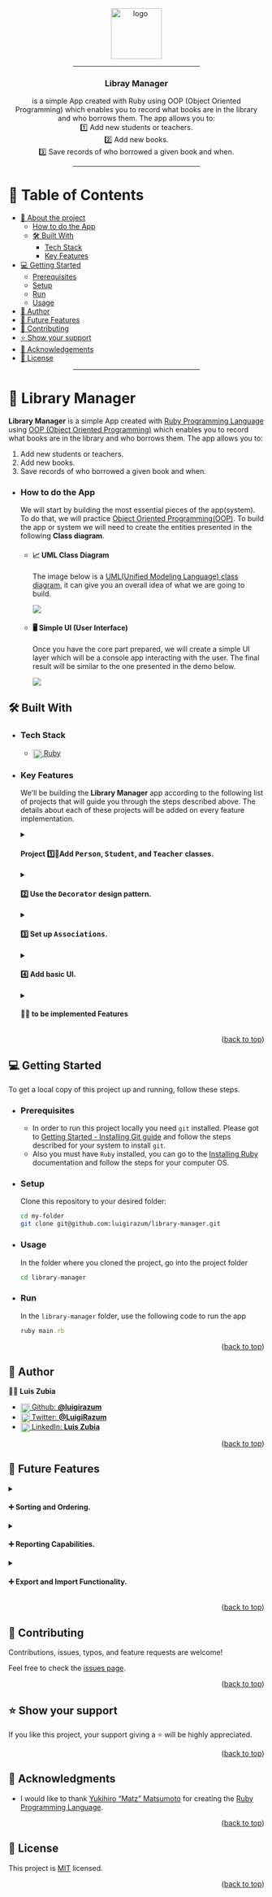 <a name="readme-top"></a>

<div align="center">

  <img src="https://www.svgrepo.com/download/765/library.svg" alt="logo" width="100" height="auto" />
  <br/>

  <div align="center"><hr width="250px"/></div>

### Libray Manager
is a simple App created with Ruby using OOP (Object Oriented Programming) which enables you to record what books are in the library and who borrows them. The app allows you to:\
1️⃣ Add new students or teachers.\
2️⃣ Add new books.\
3️⃣ Save records of who borrowed a given book and when.

</div>

<div align="center"><hr width="250px"/></div>

# 📗 Table of Contents

- [📙 About the project](#about-project)
  - [How to do the App](#📈-UML-diagram)
  - [🛠 Built With](#built-with)
    - [Tech Stack](#tech-stack)
    - [Key Features](#key-features)
- [💻 Getting Started](#getting-started)
  - [Prerequisites](#prerequisites)
  - [Setup](#setup)
  - [Run](#run)
  - [Usage](#usage)
- [👥 Author](#authors)
- [🔭 Future Features](#future-features)
- [🤝 Contributing](#contributing)
- [⭐️ Show your support](#support)
- [🙏 Acknowledgements](#acknowledgements)
- [📝 License](#license)

<div align="center"><hr width="250px"/></div>

# 📙 Library Manager <a name="about-project"></a>

**Library Manager** is a simple App created with [Ruby Programming Language](https://www.ruby-lang.org/en/) using [OOP (Object Oriented Programming)](https://en.wikipedia.org/wiki/Object-oriented_programming) which enables you to record what books are in the library and who borrows them. The app allows you to:
   1. Add new students or teachers.
   2. Add new books.
   3. Save records of who borrowed a given book and when.


  - ### How to do the App <a name="how-to"></a>
    We will start by building the most essential pieces of the app(system). To do that, we will practice [Object Oriented Programming(OOP)](https://en.wikipedia.org/wiki/Object-oriented_programming). To build the app or system we will need to create the entities presented in the following **Class diagram**.

    - #### 📈 UML Class Diagram
      The image below is a [UML(Unified Modeling Language) class diagram](https://en.wikipedia.org/wiki/Class_diagram#Visibility), it can give you an overall idea of what we are going to build.

      <img src="assets/uml-diagram.png">

    - #### 🖥️ Simple UI (User Interface)
      Once you have the core part prepared, we will create a simple UI layer which will be a console app interacting with the user. The final result will be similar to the one presented in the demo below.

      <img src="assets/ruby-school-library-example.gif">

## 🛠 Built With <a name="built-with"></a>

- ### Tech Stack <a name="tech-stack"></a>

  <ul>
    <li>
      <a href="https://www.ruby-lang.org/en/">
      <img align="center" width="18px" src="https://upload.wikimedia.org/wikipedia/commons/thumb/7/73/Ruby_logo.svg/198px-Ruby_logo.svg.png?20101129171534" alt="ruby logo" />
      Ruby
      </a>
    </li>
  </ul>

<!-- Features -->

- ### Key Features <a name="key-features"></a>
  We'll be building the **Library Manager** app according to the following list of projects that will guide you through the steps described above. The details about each of these projects will be added on every feature implementation.

  <details> <!-- #start-first-project-description-->
    <summary>

    #### Project 1️⃣🔹Add <kbd>Person</kbd>, <kbd>Student</kbd>, and <kbd>Teacher</kbd> classes.
    </summary>

    Create in a separate file each of the below classes:

    #### ✳️ Class <kbd>Person</kbd> with the following:
    - Instance vars: `@id`, `@name`, and `@age`.
    - Constructor with `name`, `age`, and `parent_permission` as parameter. `name` and `parent_permission` are optional and have default values of `"Unknown"` and `true`.
    - Getters for `@id`, `@name`, and `@age`.
    - Setters for `@name` and `@age`.
    - Private method `of_age?` that returns `true` if `@age` is greater or equal to 18 and `false` otherwise.
    - Public method `can_use_services?` that returns `true` if person is of age 18 or if they have permission from parents.

    #### ✳️ Class <kbd>Student</kbd> with the following:
    - Inherits from <kbd>Person</kbd>.
    - Constructor extends parent's constructor by adding `@classroom` and a parameter for it.
    - Method `play_hooky` that returns `¯\(ツ)/¯`.

    #### ✳️ Class <kbd>Teacher</kbd> with the following:
    - Inherits from <kbd>Person</kbd>.
    - Constructor extends parent's constructor by adding `@specialization` and a parameter for it.
    - Override `can_use_services?` so it always returns `true`.
  </details> <!-- #end-first-project-description-->

  <details> <!-- #start-second-project-description-->
    <summary>

    #### 2️⃣ Use the <kbd>**Decorator**</kbd> design pattern.
    </summary>

    Think about how you can use two decorators in order to capitalize and trim people's names.

    #### ✳️ Interface
    - Create a class <kbd>Nameable</kbd>.
    - Implement a method called `correct_name` that will raise a `NotImplementedError`.

    #### ✳️ Turn your <kbd>Person</kbd> class to <kbd>Nameable</kbd>
    - Make sure that your <kbd>Person</kbd> class inherits from <kbd>Nameable</kbd>
    - Make sure that this class has a method `correct_name` implemented. It should simply return the `name` attribute.


    #### ✳️ Prepare base <kbd>Decorator</kbd>
    - Make sure that it inherits from <kbd>Nameable</kbd>.
    - In the constructor assign a nameable object from params to an instance variable.
    - Implement the `correct_name` method that returns the result of the `correct_name` method of the `@nameable`.


    #### ✳️ Prepare <kbd>CapitalizeDecorator</kbd> and <kbd>TrimmerDecorator</kbd>
    - For the <kbd>CapitalizeDecorator</kbd>:
      - Create a class that inherits from the base <kbd>Decorator</kbd> class.
      - Implement a method `correct_name` that capitalizes the output of `@nameable.correct_name`.
    - For the <kbd>TrimmerDecorator</kbd>:
      - Create a class that inherits from the base <kbd>Decorator</kbd> class.
      - Implement a method `correct_name` that makes sure that the output of `@nameable.correct_name` has a maximum of 10 characters. If it's longer it should trim the word.

    #### ✳️ See your `decorators` in action
    Try the following code and check if you managed to decorate your person:

    >```ruby
    >person = Person.new(22, 'maximilianus')
    >person.correct_name
    >capitalizedPerson = CapitalizeDecorator.new(person)
    >capitalizedPerson.correct_name
    >capitalizedTrimmedPerson = TrimmerDecorator.new(capitalizedPerson)
    >capitalizedTrimmedPerson.correct_name
    >```
  </details> <!-- #end-second-project-description-->

  <details> <!-- #start-third-project-description-->
    <summary>

    #### 3️⃣ Set up <kbd>Associations</kbd>.
    </summary>
    Now, we are going to finish creating the remaining <kbd>Classes</kbd> for our **Library Manager** and create the <kbd>Associations</kbd> between them.
    #### ✳️ Create a class <kbd>Classroom</kbd> with the following:
    - `@label` instance variable, should be initialized in the constructor.
    - Setter and getter for `@label` (remember about `attr_accessor`).
    #### ✳️ Create the `has-many`/`belongs-to` relationship between <kbd>Classroom</kbd> and <kbd>Student</kbd>.
    The following should be implemented:
    - Create the `has-many` side (a <kbd>Classroom</kbd> has many <kbd>Student</kbd>s).
    - Create the `belongs-to` side (a <kbd>Student</kbd> belongs to a <kbd>Classroom</kbd>).
    - Make sure that when adding a <kbd>Student</kbd> to a <kbd>Classroom</kbd> it also sets the <kbd>Classroom</kbd> for the <kbd>Student</kbd>.
    - Make sure that when setting the <kbd>Classroom</kbd> for a <kbd>Student</kbd> it also adds it to the <kbd>Classroom</kbd>s' <kbd>Student</kbd>s.
    #### ✳️ Create a class <kbd>Book</kbd> with the following:
    - `@title` and `@author` instance variables, should be initialized in the constructor.
    - Setters and getters for instance variables (remember about `attr_accessor`).
    #### ✳️ Create a class <kbd>Rental</kbd> with the following:
    - `@date` instance variable, should be initialized in the constructor.
    - Setter and getter for `@date` (remember about `attr_accessor`).
    #### ✳️ Create the `many-to-many` (also `has-many-through`) relationship between <kbd>Person</kbd> and <kbd>Book</kbd> using the intermediate class <kbd>Rental</kbd>.
    The following should be implemented:
    - Create the `has-many` side of <kbd>Book</kbd> and <kbd>Rental</kbd> (a <kbd>Book</kbd> has many <kbd>Rental</kbd>s).
    - Create the `belongs-to` side of <kbd>Rental</kbd> and <kbd>Book</kbd> (a <kbd>Rental</kbd> belongs to a <kbd>Book</kbd>).
    - Create the `has-many` side of <kbd>Person</kbd> and <kbd>Rental</kbd> (a <kbd>Person</kbd> has many <kbd>Rental</kbd>s).
    - Create the `belongs-to` side of <kbd>Rental</kbd> and <kbd>Person</kbd> (a <kbd>Rental</kbd> belongs to a <kbd>Person</kbd>).
    - Modify the constructor of <kbd>Rental</kbd> so <kbd>Book</kbd> and <kbd>Person</kbd> are set in it.
    #### ✳️ See the <kbd>Associations</kbd> in action
    A 'main.rb' was created on the 'root' folder, you can run it with `>ruby main.rb` to see how the associations work.
    ```ruby
    # a chemistry classroom is created
    chemistry = Classroom.new('chemistry')

    # a student is created, he is in chemistry classroom
    student = Student.new(22, 'maximilianus', false, chemistry)

    # a book1 is created, it hasn't been rented
    book1 = Book.new('chemistry for nubbies', 'ruth green')

    # a book2 is created, it hasn't been rented
    book2 = Book.new('chemistry advanced', 'john fitzgerald')

    # a teacher is created, with chemistry specialization
    teacher = Teacher.new(22, 'mr. smith', 'chemistry')

    # teacher rents book1 on may 25, 2023
    teacher.add_rental('05/25/2023', book1)

    # book2 is rented by student on may 25, 2023
    book2.add_rental('05/25/2023', student)
    ```
    The result of the previous code once you ran it should be:
    ```sh
    ❯ ruby main.rb
    ---- create a classroom ---
    classroom: chemistry
    classroom students: []

    ---- create a student ---
    student: maximilianus
    student classroom: chemistry
    student rentals: []

    ...
    ...
    ```
  </details> <!-- #end-third-project-description-->

  <details> <!-- #start-fourth-project-description-->
    <summary>

    #### 4️⃣ Add basic UI.
    </summary>

    This time we will create a form of <kbd>UI</kbd>(`User Interface`) for our **Library Manager**. This way it can be invoked as an **executable** and not something you use in `IRB` exclusively.
    #### ✳️ Watch this <kbd>Console App Example</kbd>.
    Our **Library Manager** should behave in the same way as in the following example.
    ![UI example](assets/ruby-school-library-example.gif)
    #### ✳️ The `entry-point`
    - Create a `app.rb` file that will serve as your console app `entry-point`. It should have methods that do the following:
      - List all <kbd>Book</kbd>s.
      - List all people.
      - Create a <kbd>Person</kbd> (<kbd>Teacher</kbd> or <kbd>Student</kbd>, not a plain <kbd>Person</kbd>).
      - Create a <kbd>Book</kbd>.
      - Create a <kbd>Rental</kbd>.
      - List all <kbd>Rental</kbd>s for a given <kbd>Person</kbd> `@id`.
    #### ✳️ The `script`
    - In your `main.rb` define the `entry-point`, this will be a method called `main` that is invoked at the end of your file. This method should do the following:
      - Present the user with a list of options to perform.
      - Lets users choose an option.
      - If needed, ask for parameters for the option.
      - Have a way to quit the app.
    #### ✳️ Starting the <kbd>UI</kbd>
    - Run the app with the following `command`:
      ```sh
      > main
      ```
    - The app will show the main menu in the console
      ```sh
      Welcome! This is the 'Library Manager'
      Please choose an option by entering a number:
      1 - List all books
      2 - List all people
      3 - Create a person
      4 - Create a book
      5 - Create a rental
      6 - List all rentals for a given person
      7 - Exit
      ```
  </details> <!-- #end-fourth-project-description-->

  <details> <!-- #start-tobe-implemented-features-->
    <summary>

    #### 🧑‍💻 to be implemented Features
    </summary>

    #### Project 5️⃣🔹 Refactoring the code.
    #### Project 6️⃣🔹Preserve data.
    #### Project 7️⃣🔹Unit Tests.
  </details> <!-- #end-tobe-implemented-features-->


<p align="right">(<a href="#readme-top">back to top</a>)</p>

<!-- LIVE DEMO

## 🚀 Live Demo <a name="live-demo"></a>

> Add a link to your deployed project.

- [Live Demo Link](<replace-with-your-deployment-URL>)

<p align="right">(<a href="#readme-top">back to top</a>)</p>
-->
<!-- GETTING STARTED -->

## 💻 Getting Started <a name="getting-started"></a>

To get a local copy of this project up and running, follow these steps.

- ### Prerequisites

   - In order to run this project locally you need `git` installed. Please got to [Getting Started - Installing Git guide](https://git-scm.com/book/en/v2/Getting-Started-Installing-Git) and follow the steps described for your system to install `git`.
   - Also you must have `Ruby` installed, you can go to the [Installing Ruby](https://www.ruby-lang.org/en/documentation/installation/) documentation and follow the steps for your computer OS.


- ### Setup
    Clone this repository to your desired folder:
    ```sh
    cd my-folder
    git clone git@github.com:luigirazum/library-manager.git
    ```
- ### Usage
    In the folder where you cloned the project, go into the project folder
    ```sh
    cd library-manager
    ```
- ### Run
    In the `library-manager` folder, use the following code to run the app
    ```rb
    ruby main.rb
    ```

<p align="right">(<a href="#readme-top">back to top</a>)</p>
<!-- AUTHORS -->

## 👥 Author <a name="authors"></a>

👨‍💻 **Luis Zubia**

<ul>
  <li>
      <a href="https://github.com/luigirazum">
      <img align="center" width="18px" src="https://upload.wikimedia.org/wikipedia/commons/2/24/Github_logo_svg.svg" alt="github logo" />
      Github: <b>@luigirazum</b>
      </a>
    </li>
    <li>
      <a href="https://twitter.com/LuigiRazum">
      <img align="center" width="18px" src="https://upload.wikimedia.org/wikipedia/commons/6/6f/Logo_of_Twitter.svg" alt="twitter logo" />
      Twitter: <b>@LuigiRazum</b>
      </a>
    </li>
    <li>
      <a href="https://linkedin.com/in/luiszubia">
      <img align="center" width="18px" src="https://upload.wikimedia.org/wikipedia/commons/c/ca/LinkedIn_logo_initials.png" alt="linkedin logo" />
      LinkedIn: <b>Luis Zubia</b>
      </a>
    </li>
</ul>

<p align="right">(<a href="#readme-top">back to top</a>)</p>

<!-- FUTURE FEATURES -->

## 🔭 Future Features <a name="future-features"></a>

<details>
  <summary>

  #### ➕ Sorting and Ordering.
  </summary>

  - ❇️ Implement sorting and ordering options for the library data, such as sorting books by title, author, or publication date.
  - ❇️ Make it easier for users to navigate and browse the library's collection.
</details>

<details>
  <summary>

  #### ➕ Reporting Capabilities.
  </summary>

  - ❇️ Develop features that allow users to generate reports or summaries of the library's data, such as a list of borrowed books, overdue books, or books by genre.
  - ❇️ Facilitate better management and analysis of the library's collection and borrowing patterns.
</details>

<details>
  <summary>

  #### ➕ Export and Import Functionality.
  </summary>

  - ❇️ Add the ability to export library data to a file or import data from an external source.
  - ❇️ Allow users to create backups of the library records or import data from other libraries or systems.
</details>
<p align="right">(<a href="#readme-top">back to top</a>)</p>

<!-- CONTRIBUTING -->

## 🤝 Contributing <a name="contributing"></a>

Contributions, issues, typos, and feature requests are welcome!

Feel free to check the [issues page](../../issues/).

<p align="right">(<a href="#readme-top">back to top</a>)</p>

<!-- SUPPORT -->

## ⭐️ Show your support <a name="support"></a>

If you like this project, your support giving a ⭐ will be highly appreciated.

<p align="right">(<a href="#readme-top">back to top</a>)</p>

<!-- ACKNOWLEDGEMENTS -->

## 🙏 Acknowledgments <a name="acknowledgements"></a>

- I would like to thank [Yukihiro “Matz” Matsumoto](http://www.rubyist.net/~matz/) for creating the [Ruby Programming Language](https://www.ruby-lang.org/en/).

<p align="right">(<a href="#readme-top">back to top</a>)</p>

<!-- FAQ (optional)

## ❓ FAQ <a name="faq"></a>

> Add at least 2 questions new developers would ask when they decide to use your project.

- **[Question_1]**

  - [Answer_1]

- **[Question_2]**

  - [Answer_2]

<p align="right">(<a href="#readme-top">back to top</a>)</p>
-->
<!-- LICENSE -->

## 📝 License <a name="license"></a>

This project is [MIT](./LICENSE) licensed.

<p align="right">(<a href="#readme-top">back to top</a>)</p>
